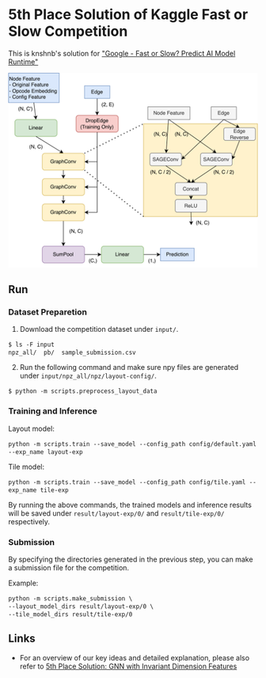 # 5th Place Solution of Kaggle Fast or Slow Competition
This is knshnb's solution for ["Google - Fast or Slow? Predict AI Model Runtime"](https://www.kaggle.com/competitions/predict-ai-model-runtime)

![](images/TPUGraphs-GNN.drawio.png)

## Run
### Dataset Preparetion
1. Download the competition dataset under `input/`.
```
$ ls -F input
npz_all/  pb/  sample_submission.csv
```
2. Run the following command and make sure npy files are generated under `input/npz_all/npz/layout-config/`.
```
$ python -m scripts.preprocess_layout_data
```

### Training and Inference
Layout model:
```
python -m scripts.train --save_model --config_path config/default.yaml --exp_name layout-exp
```

Tile model:
```
python -m scripts.train --save_model --config_path config/tile.yaml --exp_name tile-exp
```

By running the above commands, the trained models and inference results will be saved under `result/layout-exp/0/` and `result/tile-exp/0/` respectively.

### Submission
By specifying the directories generated in the previous step, you can make a submission file for the competition.

Example:
```
python -m scripts.make_submission \
--layout_model_dirs result/layout-exp/0 \
--tile_model_dirs result/tile-exp/0
```

## Links
- For an overview of our key ideas and detailed explanation, please also refer to [5th Place Solution: GNN with Invariant Dimension Features](https://www.kaggle.com/competitions/predict-ai-model-runtime/discussion/456093)

